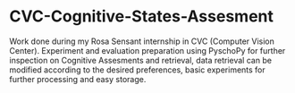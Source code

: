 # CVC-Cognitive-States-Assesment

Work done during my Rosa Sensant internship in CVC (Computer Vision Center). Experiment and evaluation preparation using PyschoPy for further inspection on Cognitive Assesments and retrieval, data retrieval can be modified according to the desired preferences, basic experiments for further processing and easy storage.


